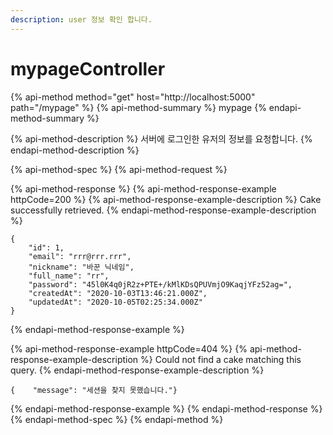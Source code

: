 ```yaml
---
description: user 정보 확인 합니다.
---
```


# mypageController

{% api-method method="get" host="http://localhost:5000" path="/mypage" %}
{% api-method-summary %}
mypage
{% endapi-method-summary %}

{% api-method-description %}
서버에 로그인한 유저의 정보를 요청합니다.
{% endapi-method-description %}

{% api-method-spec %}
{% api-method-request %}

{% api-method-response %}
{% api-method-response-example httpCode=200 %}
{% api-method-response-example-description %}
Cake successfully retrieved.
{% endapi-method-response-example-description %}

```
{ 
    "id": 1,
    "email": "rrr@rrr.rrr",
    "nickname": "바꾼 닉네임",
    "full_name": "rr",
    "password": "45l0K4q0jR2z+PTE+/kMlKDsQPUVmjO9KaqjYFz52ag=",
    "createdAt": "2020-10-03T13:46:21.000Z",
    "updatedAt": "2020-10-05T02:25:34.000Z"
}
```
{% endapi-method-response-example %}

{% api-method-response-example httpCode=404 %}
{% api-method-response-example-description %}
Could not find a cake matching this query.
{% endapi-method-response-example-description %}

```
{    "message": "세션을 찾지 못했습니다."}
```
{% endapi-method-response-example %}
{% endapi-method-response %}
{% endapi-method-spec %}
{% endapi-method %}



